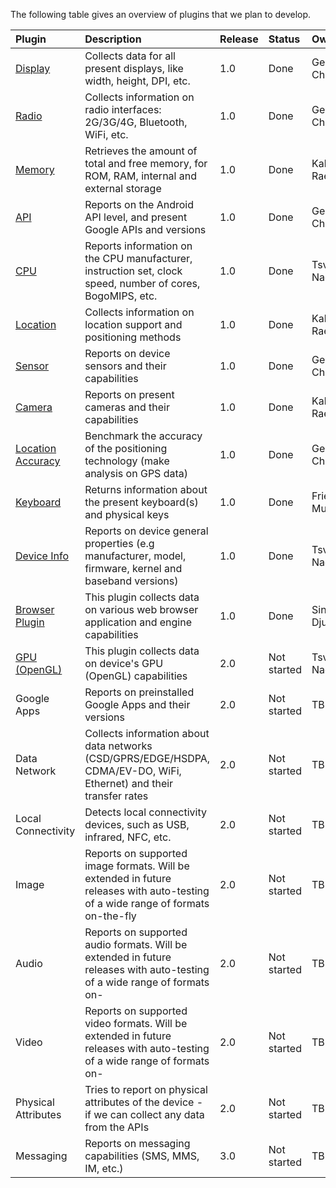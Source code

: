 The following table gives an overview of plugins that we plan to develop.

| **Plugin** | **Description** | **Release** | **Status** | **Owner** |
|:-----------|:----------------|:------------|:-----------|:----------|
| [Display](DisplayPlugin.md) | Collects data for all present displays, like width, height, DPI, etc. | 1.0         | Done       | George Chepilev |
| [Radio](RadioPlugin.md) | Collects information on radio interfaces: 2G/3G/4G, Bluetooth, WiFi, etc.| 1.0         | Done       | George Chepilev |
| [Memory](MemoryPlugin.md) | Retrieves the amount of total and free memory, for ROM, RAM, internal and external storage | 1.0         | Done       | Kaloyan Raev |
| [API](APIPlugin.md) | Reports on the Android API level, and present Google APIs and versions | 1.0         | Done       | George Chepilev |
| [CPU](CPUPlugin.md) | Reports information on the CPU manufacturer, instruction set, clock speed, number of cores, BogoMIPS, etc. | 1.0         | Done       | Tsvetan Nachev |
| [Location](LocationPlugin.md) | Collects information on location support and positioning methods | 1.0         | Done       | Kaloyan Raev |
| [Sensor](SensorPlugin.md) | Reports on device sensors and their capabilities | 1.0         | Done       | George Chepilev |
| [Camera](CameraPlugin.md) | Reports on present cameras and their capabilities | 1.0         | Done       | Kaloyan Raev |
| [Location Accuracy](LocationAccuracyPlugin.md) | Benchmark the accuracy of the positioning technology (make analysis on GPS data) | 1.0         | Done       | George Chepilev |
| [Keyboard](KeyboardPlugin.md) | Returns information about the present keyboard(s) and physical keys | 1.0         | Done       | Friedger Mueffke |
| [Device Info](DeviceInfoPlugin.md) | Reports on device general properties (e.g manufacturer, model, firmware, kernel and baseband versions) | 1.0         | Done       | Tsvetan Nachev |
| [Browser Plugin](BrowserPlugin.md) | This plugin collects data on various web browser application and engine capabilities | 1.0         | Done       | Sinisha Djukic |
| [GPU (OpenGL)](GraphicsPlugin.md) | This plugin collects data on device's GPU (OpenGL) capabilities | 2.0         | Not started | Tsvetan Nachev |
| Google Apps | Reports on preinstalled Google Apps and their versions | 2.0         | Not started | TBD       |
| Data Network | Collects information about data networks (CSD/GPRS/EDGE/HSDPA, CDMA/EV-DO, WiFi, Ethernet) and their transfer rates | 2.0         | Not started | TBD       |
| Local Connectivity | Detects local connectivity devices, such as USB, infrared, NFC, etc. | 2.0         | Not started | TBD       |
| Image      | Reports on supported image formats. Will be extended in future releases with auto-testing of a wide range of formats on-the-fly | 2.0         | Not started | TBD       |
| Audio      | Reports on supported audio formats. Will be extended in future releases with auto-testing of a wide range of formats on- | 2.0         | Not started | TBD       |
| Video      | Reports on supported video formats. Will be extended in future releases with auto-testing of a wide range of formats on-| 2.0         | Not started | TBD       |
| Physical Attributes | Tries to report on physical attributes of the device - if we can collect any data from the APIs | 2.0         | Not started | TBD       |
| Messaging  | Reports on messaging capabilities (SMS, MMS, IM, etc.) | 3.0         | Not started | TBD       |